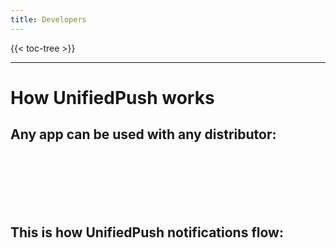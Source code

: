 ```yaml
---
title: Developers
---
```


{{< toc-tree >}}

---

# How UnifiedPush works

## Any app can be used with any distributor:

<br><br>
<object style="max-height: 30em;" id="animation" type="image/svg+xml" data="../img/animation.svg" onload="this.parentNode.replaceChild(this.contentDocument.documentElement, this);">
</object>
<br><br><br>

## This is how UnifiedPush notifications flow:

<br><br> 
<object style="max-height: 30em;" id="animation" type="image/svg+xml" data="../img/animation-flow.svg" onload="this.parentNode.replaceChild(this.contentDocument.documentElement, this);">
</object>


